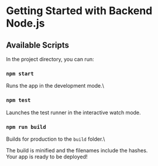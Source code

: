 # Getting Started with Backend Node.js

## Available Scripts

In the project directory, you can run:

### `npm start`

Runs the app in the development mode.\

### `npm test`

Launches the test runner in the interactive watch mode.

### `npm run build`

Builds for production to the `build` folder.\

The build is minified and the filenames include the hashes.\
Your app is ready to be deployed!
